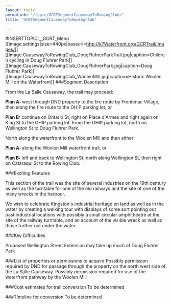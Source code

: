 ```yaml
---
layout: topic
permalink: "/topic/GCRTSegmentCausewayToRowingClub/"
title: "GCRTSegmentCausewayToRowingClub"

---
```


#INSERTTOPIC:__GCRT_Menu
[[Image:settings|size=440px|baseuri=http://k7Waterfront.org/GCRTrail/images/]]
[[Image:CausewayToRowingClub_DougFluhrerParkTrail.jpg|caption=Children cycling in Doug Fluhrer Park]]
[[Image:CausewayToRowingClub_DougFluhrerPark.jpg|caption=Doug Fluhrer Park]]
[[Image:CausewayToRowingClub_WoolenMill.jpg|caption=Historic Woolen Mill on the Waterfront]]
###Segment Description

From the La Salle Causeway, the trail may proceed:

**Plan A:** west through DND property to the fire route by Frontenac Village, then along the fire route to the OHIP parking lot, or

**Plan B:** continue on Ontario St, right on Place d'Armes and right again on King St to the OHIP parking lot.
From the OHIP parking lot, north on Wellington St to Doug Fluhrer Park.

North along the waterfront to the Woolen Mill and then either:

**Plan A:** along the Woolen Mill waterfront trail, or

**Plan B:** left and back to Wellington St, north along Wellington St, then right on Cataraqui St to the Rowing Club.

###Exciting Features

This section of the trail was the site of several industries on the 19th century as well as the turntable for one of the old railways and the site of one of the many wrecks in the harbour.

We wish to celebrate Kingston's industrial heritage on land as well as in the water by creating a walking tour with displays of some sort pointing out past industrial locations with possibly a small circular amphitheatre at the site of the railway turntable, and an account of the visible wreck as well as those further out under the water.

###Key Difficulties

Proposed Wellington Street Extension may take up much of Doug Fluhrer Park

###List of properties or permissions to acquire
Possibly permission required by DND for passage through the property on the north west side of the La Salle Causeway.
Possibly permission required for use of the waterfront pathway by the Woolen Mill

###Cost estimates for trail conversion
To be determined

###Timeline for conversion
To be determined

